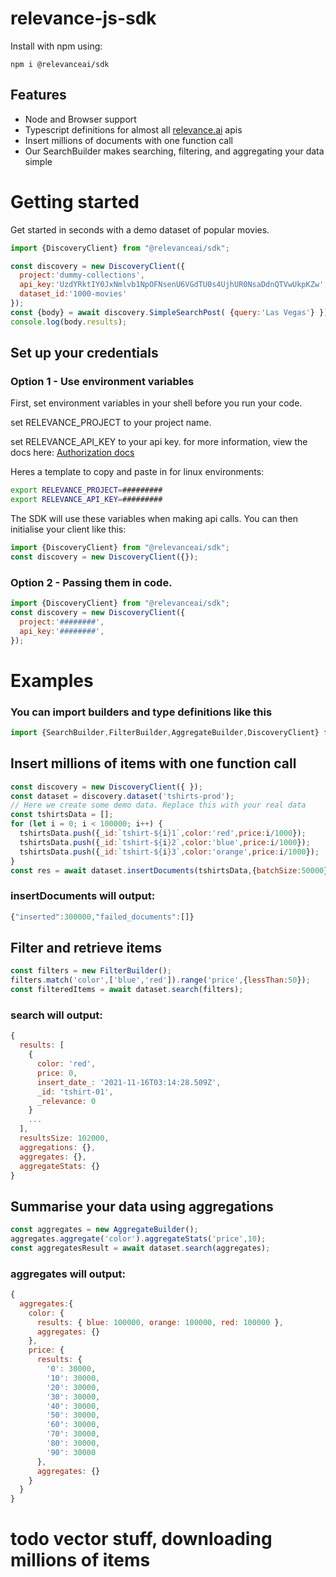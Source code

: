# relevance-js-sdk
Install with npm using:
```
npm i @relevanceai/sdk
```
## Features
- Node and Browser support
- Typescript definitions for almost all [relevance.ai](https://relevance.ai/) apis
- Insert millions of documents with one function call
- Our SearchBuilder makes searching, filtering, and aggregating your data simple
# Getting started
Get started in seconds with a demo dataset of popular movies.
```javascript
import {DiscoveryClient} from "@relevanceai/sdk";

const discovery = new DiscoveryClient({
  project:'dummy-collections',
  api_key:'UzdYRktIY0JxNmlvb1NpOFNsenU6VGdTU0s4UjhUR0NsaDdnQTVwUkpKZw',
  dataset_id:'1000-movies'
});
const {body} = await discovery.SimpleSearchPost( {query:'Las Vegas'} });
console.log(body.results);
```
## Set up your credentials
### Option 1 - Use environment variables
First, set environment variables in your shell before you run your code. 

set RELEVANCE_PROJECT to your project name.

set RELEVANCE_API_KEY to your api key.
for more information, view the docs here: [Authorization docs](https://discovery.relevance.ai/reference/api-usage)

Heres a template to copy and paste in for linux environments:
```bash
export RELEVANCE_PROJECT=#########
export RELEVANCE_API_KEY=#########
```
The SDK will use these variables when making api calls. You can then initialise your client like this:
```javascript
import {DiscoveryClient} from "@relevanceai/sdk";
const discovery = new DiscoveryClient({});
```
### Option 2 - Passing them in code.
```javascript
import {DiscoveryClient} from "@relevanceai/sdk";
const discovery = new DiscoveryClient({
  project:'########',
  api_key:'########',
});
```
# Examples
### You can import builders and type definitions like this
```javascript
import {SearchBuilder,FilterBuilder,AggregateBuilder,DiscoveryClient} from "@relevanceai/sdk";
```
## Insert millions of items with one function call
```javascript
const discovery = new DiscoveryClient({ });
const dataset = discovery.dataset('tshirts-prod');
// Here we create some demo data. Replace this with your real data
const tshirtsData = [];
for (let i = 0; i < 100000; i++) {
  tshirtsData.push({_id:`tshirt-${i}1`,color:'red',price:i/1000});
  tshirtsData.push({_id:`tshirt-${i}2`,color:'blue',price:i/1000});
  tshirtsData.push({_id:`tshirt-${i}3`,color:'orange',price:i/1000});
}
const res = await dataset.insertDocuments(tshirtsData,{batchSize:50000});
```
### insertDocuments will output:
```javascript
{"inserted":300000,"failed_documents":[]}
```
## Filter and retrieve items
```javascript
const filters = new FilterBuilder();
filters.match('color',['blue','red']).range('price',{lessThan:50});
const filteredItems = await dataset.search(filters);
```
### search will output:
```javascript
{
  results: [
    {
      color: 'red',
      price: 0,
      insert_date_: '2021-11-16T03:14:28.509Z',
      _id: 'tshirt-01',
      _relevance: 0
    }
    ...
  ],
  resultsSize: 102000,
  aggregations: {},
  aggregates: {},
  aggregateStats: {}
}
```
## Summarise your data using aggregations
```javascript
const aggregates = new AggregateBuilder();
aggregates.aggregate('color').aggregateStats('price',10);
const aggregatesResult = await dataset.search(aggregates);
```
### aggregates will output:
```javascript
{
  aggregates:{
    color: {
      results: { blue: 100000, orange: 100000, red: 100000 },
      aggregates: {}
    },
    price: {
      results: {
        '0': 30000,
        '10': 30000,
        '20': 30000,
        '30': 30000,
        '40': 30000,
        '50': 30000,
        '60': 30000,
        '70': 30000,
        '80': 30000,
        '90': 30000
      },
      aggregates: {}
    }
  }
}
```

# todo vector stuff, downloading millions of items